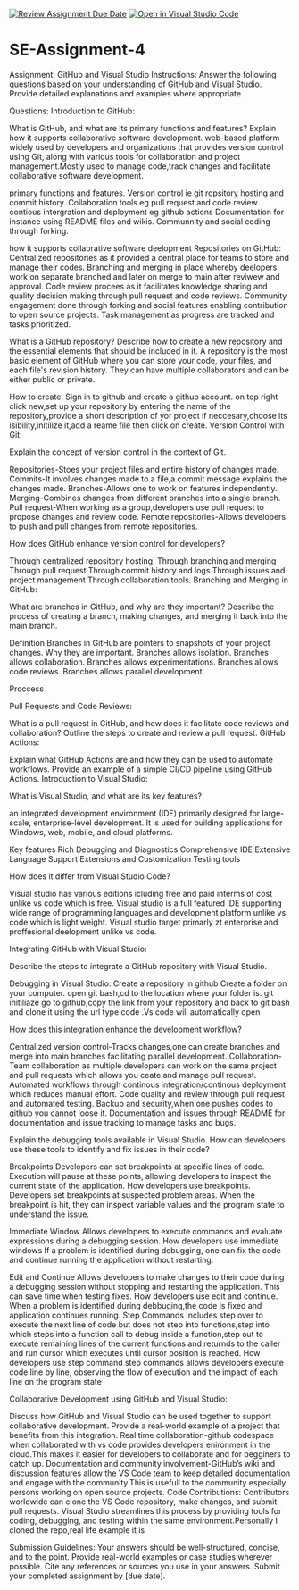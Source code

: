 [![Review Assignment Due Date](https://classroom.github.com/assets/deadline-readme-button-22041afd0340ce965d47ae6ef1cefeee28c7c493a6346c4f15d667ab976d596c.svg)](https://classroom.github.com/a/GvXCZgfk)
[![Open in Visual Studio Code](https://classroom.github.com/assets/open-in-vscode-2e0aaae1b6195c2367325f4f02e2d04e9abb55f0b24a779b69b11b9e10269abc.svg)](https://classroom.github.com/online_ide?assignment_repo_id=15307650&assignment_repo_type=AssignmentRepo)
# SE-Assignment-4
Assignment: GitHub and Visual Studio
Instructions:
Answer the following questions based on your understanding of GitHub and Visual Studio. Provide detailed explanations and examples where appropriate.

Questions:
Introduction to GitHub:

What is GitHub, and what are its primary functions and features? Explain how it supports collaborative software development.
web-based platform widely used by developers and organizations that provides version control using Git, along with various tools for collaboration and project management.Mostly used to manage code,track changes and facilitate collaborative software development.

primary functions and features.
Version control ie git ropsitory hosting and commit history.
Collaboration tools eg pull request and code review
contious intergration and deployment eg github actions
Documentation for instance using README files and wikis.
Communnity and social coding through forking.


how it supports collabrative software deelopment
Repositories on GitHub:
Centralized repositories as it provided a central place for teams to store and manage their codes.
Branching and merging in place whereby deelopers work on separate branched and later on merge to main after reviwew and approval.
Code review procees as it facilitates knowledge sharing and quality decision making through pull request and code reviews.
Community engagement done through forking and social features enabling contribution to open source projects.
Task management as progress are tracked and tasks prioritized.

What is a GitHub repository? Describe how to create a new repository and the essential elements that should be included in it.
A repository is the most basic element of GitHub where you can store your code, your files, and each file's revision history. They can have multiple collaborators and can be either public or private.
 
 How  to create.
 Sign in to github and create a github account.
 on top right click new,set up your repository  by entering the name of the repository,provide a short description of yor project if neccesary,choose its isibility,initilize it,add a reame file then click on create.
Version Control with Git:

Explain the concept of version control in the context of Git.

Repositories-Stoes your project files and entire history of changes made.
Commits-It involves changes made to a file,a commit message explains the changes made.
Branches-Allows one to work on features independently.
Merging-Combines changes from different branches into a single branch.
Pull request-When working as a group,developers use pull request to propose changes and review code.
Remote repositories-Allows developers to push and pull changes from remote repositories.
 
How does GitHub enhance version control for developers?

Through centralized repository hosting.
Through branching and merging
Through pull request
Through commit history and logs
Through issues and project management
Through collaboration tools.
Branching and Merging in GitHub:

What are branches in GitHub, and why are they important? Describe the process of creating a branch, making changes, and merging it back into the main branch.

Definition
Branches in GitHub are pointers to snapshots of your project changes.
Why they are important.
Branches allows isolation. 
Branches allows collaboration.
Branches allows experimentations.
Branches allows code reviews.
Branches allows parallel development.

Proccess

Pull Requests and Code Reviews:

What is a pull request in GitHub, and how does it facilitate code reviews and collaboration? Outline the steps to create and review a pull request.
GitHub Actions:

Explain what GitHub Actions are and how they can be used to automate workflows. Provide an example of a simple CI/CD pipeline using GitHub Actions.
Introduction to Visual Studio:

What is Visual Studio, and what are its key features?

an integrated development environment (IDE) primarily designed for large-scale, enterprise-level development. It is used for building applications for Windows, web, mobile, and cloud platforms.

Key features
Rich Debugging and Diagnostics
Comprehensive IDE
Extensive Language Support
Extensions and Customization
Testing tools

 How does it differ from Visual Studio Code?

 Visual studio has various editions icluding free and paid interms of cost unlike vs code which is free.
 Visual studio is a full featured IDE supporting wide range of programming languages and development platform unlike vs code which is light weight.
 Visual studio target primarly zt enterprise and proffesional deelopment unlike vs code.

Integrating GitHub with Visual Studio:

Describe the steps to integrate a GitHub repository with Visual Studio. 

Debugging in Visual Studio:
Create a repository in github
Create a folder on your computer.
open git bash,cd to the location where your folder is.
git initiliaze
go to github,copy the link from your repository and back to git bash and clone it using the url
type code .Vs code will automatically open

How does this integration enhance the development workflow?

Centralized version control-Tracks changes,one can create branches and merge into main branches facilitating parallel development.
Collaboration-Team collaboration as multiple developers can work on the same project and pull requests which allows you ceate and manage pull request.
Automated workflows through continous integration/continous deployment which reduces manual effort.
Code quality and review through pull request and automated testing.
Backup and security,when one pushes codes to github you cannot loose it.
Documentation and issues through README for documentation and issue tracking to manage tasks and bugs.


Explain the debugging tools available in Visual Studio. How can developers use these tools to identify and fix issues in their code?

Breakpoints
Developers can set breakpoints at specific lines of code. Execution will pause at these points, allowing developers to inspect the current state of the application.
How developers use breakpoints.
Developers set breakpoints at suspected problem areas. When the breakpoint is hit, they can inspect variable values and the program state to understand the issue.

Immediate Window
Allows developers to execute commands and evaluate expressions during a debugging session. 
How developers use immediate windows
If a problem is identified during debugging, one can fix the code and continue running the application without restarting.

Edit and Continue
Allows developers to make changes to their code during a debugging session without stopping and restarting the application. This can save time when testing fixes.
How developers use edit and continue.
When a problem is identified during debbuging,the code is fixed and application continues running.
Step Commands
Includes step over to execute the next line of code but does not step into functions,step into which steps into a function call to debug inside a function,step out to execute remaining lines of the current functions and returnds to the caller and run cursor which executes until cursor position is reached.
How developers use step command
step commands allows developers execute code line by line, observing the flow of execution and the impact of each line on the program state


Collaborative Development using GitHub and Visual Studio:

Discuss how GitHub and Visual Studio can be used together to support collaborative development. Provide a real-world example of a project that benefits from this integration.
Real time collaboration-github codespace when collaborated with vs code provides developers enironment in the cloud.This makes it easier for developers to collaborate and for begginers to catch up.
Documentation and community involvement-GitHub’s wiki and discussion features allow the VS Code team to keep detailed documentation and engage with the community.This is usefull to the community especially persons working on open source projects.
Code Contributions: Contributors worldwide can clone the VS Code repository, make changes, and submit pull requests. Visual Studio streamlines this process by providing tools for coding, debugging, and testing within the same environment.Personally I cloned the repo,real life example it is


Submission Guidelines:
Your answers should be well-structured, concise, and to the point.
Provide real-world examples or case studies wherever possible.
Cite any references or sources you use in your answers.
Submit your completed assignment by [due date].
